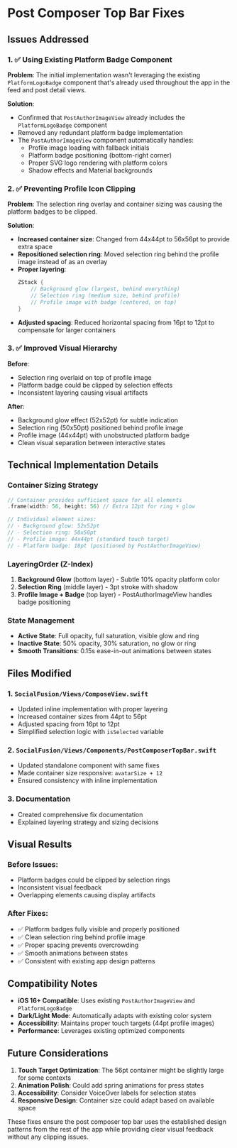 # Post Composer Top Bar Fixes

## Issues Addressed

### 1. ✅ **Using Existing Platform Badge Component**
**Problem**: The initial implementation wasn't leveraging the existing `PlatformLogoBadge` component that's already used throughout the app in the feed and post detail views.

**Solution**: 
- Confirmed that `PostAuthorImageView` already includes the `PlatformLogoBadge` component
- Removed any redundant platform badge implementation
- The `PostAuthorImageView` component automatically handles:
  - Profile image loading with fallback initials
  - Platform badge positioning (bottom-right corner)
  - Proper SVG logo rendering with platform colors
  - Shadow effects and Material backgrounds

### 2. ✅ **Preventing Profile Icon Clipping**
**Problem**: The selection ring overlay and container sizing was causing the platform badges to be clipped.

**Solution**:
- **Increased container size**: Changed from 44x44pt to 56x56pt to provide extra space
- **Repositioned selection ring**: Moved selection ring behind the profile image instead of as an overlay
- **Proper layering**: 
  ```swift
  ZStack {
      // Background glow (largest, behind everything)
      // Selection ring (medium size, behind profile)
      // Profile image with badge (centered, on top)
  }
  ```
- **Adjusted spacing**: Reduced horizontal spacing from 16pt to 12pt to compensate for larger containers

### 3. ✅ **Improved Visual Hierarchy**
**Before**:
- Selection ring overlaid on top of profile image
- Platform badge could be clipped by selection effects
- Inconsistent layering causing visual artifacts

**After**:
- Background glow effect (52x52pt) for subtle indication
- Selection ring (50x50pt) positioned behind profile image
- Profile image (44x44pt) with unobstructed platform badge
- Clean visual separation between interactive states

## Technical Implementation Details

### Container Sizing Strategy
```swift
// Container provides sufficient space for all elements
.frame(width: 56, height: 56) // Extra 12pt for ring + glow

// Individual element sizes:
// - Background glow: 52x52pt
// - Selection ring: 50x50pt  
// - Profile image: 44x44pt (standard touch target)
// - Platform badge: 18pt (positioned by PostAuthorImageView)
```

### LayeringOrder (Z-Index)
1. **Background Glow** (bottom layer) - Subtle 10% opacity platform color
2. **Selection Ring** (middle layer) - 3pt stroke with shadow
3. **Profile Image + Badge** (top layer) - PostAuthorImageView handles badge positioning

### State Management
- **Active State**: Full opacity, full saturation, visible glow and ring
- **Inactive State**: 50% opacity, 30% saturation, no glow or ring
- **Smooth Transitions**: 0.15s ease-in-out animations between states

## Files Modified

### 1. `SocialFusion/Views/ComposeView.swift`
- Updated inline implementation with proper layering
- Increased container sizes from 44pt to 56pt
- Adjusted spacing from 16pt to 12pt
- Simplified selection logic with `isSelected` variable

### 2. `SocialFusion/Views/Components/PostComposerTopBar.swift`
- Updated standalone component with same fixes
- Made container size responsive: `avatarSize + 12`
- Ensured consistency with inline implementation

### 3. Documentation
- Created comprehensive fix documentation
- Explained layering strategy and sizing decisions

## Visual Results

### Before Issues:
- Platform badges could be clipped by selection rings
- Inconsistent visual feedback
- Overlapping elements causing display artifacts

### After Fixes:
- ✅ Platform badges fully visible and properly positioned
- ✅ Clean selection ring behind profile image
- ✅ Proper spacing prevents overcrowding
- ✅ Smooth animations between states
- ✅ Consistent with existing app design patterns

## Compatibility Notes

- **iOS 16+ Compatible**: Uses existing `PostAuthorImageView` and `PlatformLogoBadge`
- **Dark/Light Mode**: Automatically adapts with existing color system
- **Accessibility**: Maintains proper touch targets (44pt profile images)
- **Performance**: Leverages existing optimized components

## Future Considerations

1. **Touch Target Optimization**: The 56pt container might be slightly large for some contexts
2. **Animation Polish**: Could add spring animations for press states
3. **Accessibility**: Consider VoiceOver labels for selection states
4. **Responsive Design**: Container size could adapt based on available space

These fixes ensure the post composer top bar uses the established design patterns from the rest of the app while providing clear visual feedback without any clipping issues. 